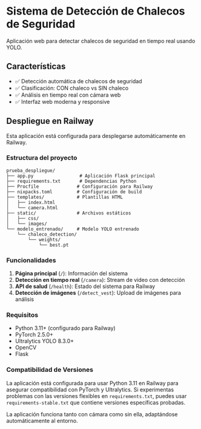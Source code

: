 # Sistema de Detección de Chalecos de Seguridad

Aplicación web para detectar chalecos de seguridad en tiempo real usando YOLO.

## Características

- ✅ Detección automática de chalecos de seguridad
- ✅ Clasificación: CON chaleco vs SIN chaleco  
- ✅ Análisis en tiempo real con cámara web
- ✅ Interfaz web moderna y responsive

## Despliegue en Railway

Esta aplicación está configurada para desplegarse automáticamente en Railway.

### Estructura del proyecto

```
prueba_despliegue/
├── app.py                 # Aplicación Flask principal
├── requirements.txt       # Dependencias Python
├── Procfile              # Configuración para Railway
├── nixpacks.toml         # Configuración de build
├── templates/            # Plantillas HTML
│   ├── index.html
│   └── camera.html
├── static/               # Archivos estáticos
│   ├── css/
│   └── images/
└── modelo_entrenado/     # Modelo YOLO entrenado
    └── chaleco_detection/
        └── weights/
            └── best.pt
```

### Funcionalidades

1. **Página principal** (`/`): Información del sistema
2. **Detección en tiempo real** (`/camera`): Stream de video con detección
3. **API de salud** (`/health`): Estado del sistema para Railway
4. **Detección de imágenes** (`/detect_vest`): Upload de imágenes para análisis

### Requisitos

- Python 3.11+ (configurado para Railway)
- PyTorch 2.5.0+
- Ultralytics YOLO 8.3.0+
- OpenCV
- Flask

### Compatibilidad de Versiones

La aplicación está configurada para usar Python 3.11 en Railway para asegurar compatibilidad con PyTorch y Ultralytics. Si experimentas problemas con las versiones flexibles en `requirements.txt`, puedes usar `requirements-stable.txt` que contiene versiones específicas probadas.

La aplicación funciona tanto con cámara como sin ella, adaptándose automáticamente al entorno.
